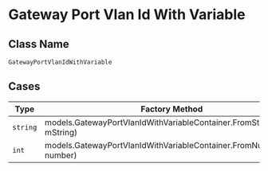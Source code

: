 
# Gateway Port Vlan Id With Variable

## Class Name

`GatewayPortVlanIdWithVariable`

## Cases

| Type | Factory Method |
|  --- | --- |
| `string` | models.GatewayPortVlanIdWithVariableContainer.FromString(string mString) |
| `int` | models.GatewayPortVlanIdWithVariableContainer.FromNumber(int number) |

